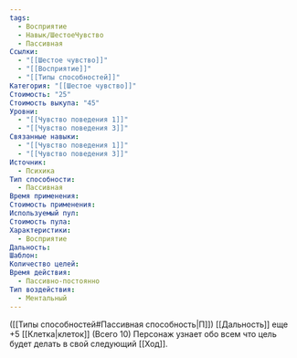```yaml
---
tags:
  - Восприятие
  - Навык/ШестоеЧувство
  - Пассивная
Ссылки:
  - "[[Шестое чувство]]"
  - "[[Восприятие]]"
  - "[[Типы способностей]]"
Категория: "[[Шестое чувство]]"
Стоимость: "25"
Стоимость выкупа: "45"
Уровни:
  - "[[Чувство поведения 1]]"
  - "[[Чувство поведения 3]]"
Связанные навыки:
  - "[[Чувство поведения 1]]"
  - "[[Чувство поведения 3]]"
Источник:
  - Психика
Тип способности:
  - Пассивная
Время применения: 
Стоимость применения: 
Используемый пул: 
Стоимость пула: 
Характеристики:
  - Восприятие
Дальность: 
Шаблон: 
Количество целей: 
Время действия:
  - Пассивно-постоянно
Тип воздействия:
  - Ментальный
---
```

([[Типы способностей#Пассивная способность|П]]) [[Дальность]] еще +5 [[Клетка|клеток]] (Всего 10)
Персонаж узнает обо всем что цель будет делать в свой следующий [[Ход]]. 